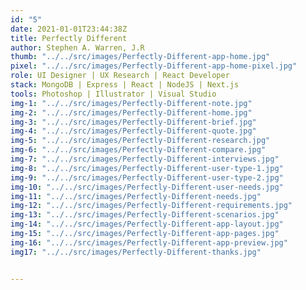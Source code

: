 ```yaml
---
id: "5"
date: 2021-01-01T23:44:38Z
title: Perfectly Different
author: Stephen A. Warren, J.R
thumb: "../../src/images/Perfectly-Different-app-home.jpg"
pixel: "../../src/images/Perfectly-Different-app-home-pixel.jpg"
role: UI Designer | UX Research | React Developer
stack: MongoDB | Express | React | NodeJS | Next.js
tools: Photoshop | Illustrator | Visual Studio
img-1: "../../src/images/Perfectly-Different-note.jpg"
img-2: "../../src/images/Perfectly-Different-home.jpg"
img-3: "../../src/images/Perfectly-Different-brief.jpg"
img-4: "../../src/images/Perfectly-Different-quote.jpg"
img-5: "../../src/images/Perfectly-Different-research.jpg"
img-6: "../../src/images/Perfectly-Different-compare.jpg"
img-7: "../../src/images/Perfectly-Different-interviews.jpg"
img-8: "../../src/images/Perfectly-Different-user-type-1.jpg"
img-9: "../../src/images/Perfectly-Different-user-type-2.jpg"
img-10: "../../src/images/Perfectly-Different-user-needs.jpg"
img-11: "../../src/images/Perfectly-Different-needs.jpg"
img-12: "../../src/images/Perfectly-Different-requirements.jpg"
img-13: "../../src/images/Perfectly-Different-scenarios.jpg"
img-14: "../../src/images/Perfectly-Different-app-layout.jpg"
img-15: "../../src/images/Perfectly-Different-app-pages.jpg"
img-16: "../../src/images/Perfectly-Different-app-preview.jpg"
img17: "../../src/images/Perfectly-Different-thanks.jpg"


---
```





